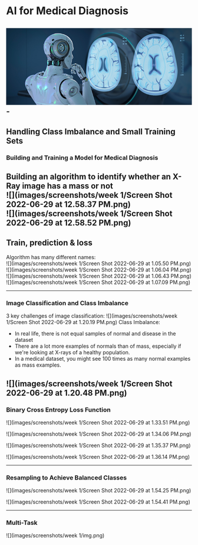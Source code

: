 # AI for Medical Diagnosis
![](images/screenshots/img.png)-
---
## Handling Class Imbalance and Small Training Sets
### Building and Training a Model for Medical Diagnosis

Building an algorithm to identify whether an X-Ray image has a mass or not <br>
![](images/screenshots/week 1/Screen Shot 2022-06-29 at 12.58.37 PM.png)
<br>
![](images/screenshots/week 1/Screen Shot 2022-06-29 at 12.58.52 PM.png)
---
## Train, prediction & loss
Algorithm has many different names:
<br>
![](images/screenshots/week 1/Screen Shot 2022-06-29 at 1.05.50 PM.png)
<br>
![](images/screenshots/week 1/Screen Shot 2022-06-29 at 1.06.04 PM.png)
<br>
![](images/screenshots/week 1/Screen Shot 2022-06-29 at 1.06.43 PM.png)
<br>
![](images/screenshots/week 1/Screen Shot 2022-06-29 at 1.07.09 PM.png)

---
### Image Classification and Class Imbalance
3 key challenges of image classification:
![](images/screenshots/week 1/Screen Shot 2022-06-29 at 1.20.19 PM.png)
Class Imbalance:
* In real life, there is not equal samples of normal and disease in the dataset
* There are a lot more examples of normals than of mass, especially if we're looking at X-rays of a healthy population.
* In a medical dataset, you might see 100 times as many normal examples as mass examples.

![](images/screenshots/week 1/Screen Shot 2022-06-29 at 1.20.48 PM.png)
 ---
### Binary Cross Entropy Loss Function
![](images/screenshots/week 1/Screen Shot 2022-06-29 at 1.33.51 PM.png)

![](images/screenshots/week 1/Screen Shot 2022-06-29 at 1.34.06 PM.png)

![](images/screenshots/week 1/Screen Shot 2022-06-29 at 1.35.37 PM.png)

![](images/screenshots/week 1/Screen Shot 2022-06-29 at 1.36.14 PM.png)

---
### Resampling to Achieve Balanced Classes

![](images/screenshots/week 1/Screen Shot 2022-06-29 at 1.54.25 PM.png)

![](images/screenshots/week 1/Screen Shot 2022-06-29 at 1.54.41 PM.png)

---
### Multi-Task
![](images/screenshots/week 1/img.png)